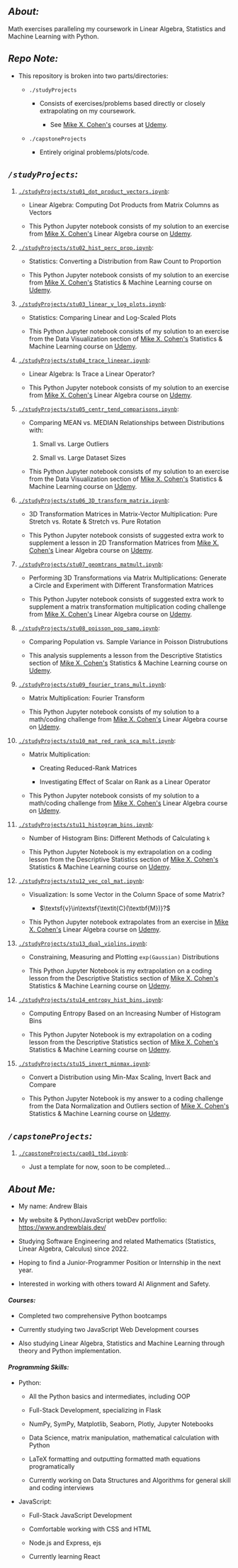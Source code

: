 ## **_About:_**

Math exercises paralleling my coursework in Linear Algebra, Statistics and Machine Learning with Python.

## **_Repo Note:_**

-   This repository is broken into two parts/directories:

    -   `./studyProjects`

        -   Consists of exercises/problems based directly or closely extrapolating on my coursework.

            -   See [Mike X. Cohen's](https://www.mikexcohen.com/) courses at [Udemy](https://www.udemy.com/user/mike-x-cohen/).

    -   `./capstoneProjects`

        -   Entirely original problems/plots/code.

## **_`/studyProjects`:_**

1.  [`./studyProjects/stu01_dot_product_vectors.ipynb`](https://github.com/andrewblais/mathWithPython/blob/main/studyProjects/stu01_dot_product_vectors.ipynb):

    -   Linear Algebra: Computing Dot Products from Matrix Columns as Vectors

    -   This Python Jupyter notebook consists of my solution to an exercise from [Mike X. Cohen's](https://www.mikexcohen.com/) Linear Algebra course on [Udemy](https://www.udemy.com/course/linear-algebra-theory-and-implementation).

2.  [`./studyProjects/stu02_hist_perc_prop.ipynb`](https://github.com/andrewblais/mathWithPython/blob/main/studyProjects/stu02_hist_perc_prop.ipynb):

    -   Statistics: Converting a Distribution from Raw Count to Proportion

    -   This Python Jupyter notebook consists of my solution to an exercise from [Mike X. Cohen's](https://www.mikexcohen.com/) Statistics & Machine Learning course on [Udemy](https://www.udemy.com/course/statsml_x).

3.  [`./studyProjects/stu03_linear_v_log_plots.ipynb`](https://github.com/andrewblais/mathWithPython/blob/main/studyProjects/stu03_linear_v_log_plots.ipynb):

    -   Statistics: Comparing Linear and Log-Scaled Plots

    -   This Python Jupyter notebook consists of my solution to an exercise from the Data Visualization section of [Mike X. Cohen's](https://www.mikexcohen.com/) Statistics & Machine Learning course on [Udemy](https://www.udemy.com/course/statsml_x).

4.  [`./studyProjects/stu04_trace_lineear.ipynb`](https://github.com/andrewblais/mathWithPython/blob/main/studyProjects/stu04_trace_lineear.ipynb):

    -   Linear Algebra: Is Trace a Linear Operator?

    -   This Python Jupyter notebook consists of my solution to an exercise from [Mike X. Cohen's](https://www.mikexcohen.com/) Linear Algebra course on [Udemy](https://www.udemy.com/course/linear-algebra-theory-and-implementation).

5.  [`./studyProjects/stu05_centr_tend_comparisons.ipynb`](https://github.com/andrewblais/mathWithPython/blob/main/studyProjects/stu05_centr_tend_comparisons.ipynb):

    -   Comparing MEAN vs. MEDIAN Relationships between Distributions with:

        1. Small vs. Large Outliers

        2. Small vs. Large Dataset Sizes

    -   This Python Jupyter notebook consists of my solution to an exercise from the Data Visualization section of [Mike X. Cohen's](https://www.mikexcohen.com/) Statistics & Machine Learning course on [Udemy](https://www.udemy.com/course/statsml_x).

6.  [`./studyProjects/stu06_3D_transform_matrix.ipynb`](https://github.com/andrewblais/mathWithPython/blob/main/studyProjects/stu06_3D_transform_matrix.ipynb):

    -   3D Transformation Matrices in Matrix-Vector Multiplication: Pure Stretch vs. Rotate & Stretch vs. Pure Rotation

    -   This Python Jupyter notebook consists of suggested extra work to supplement a lesson in 2D Transformation Matrices from [Mike X. Cohen's](https://www.mikexcohen.com/) Linear Algebra course on [Udemy](https://www.udemy.com/course/linear-algebra-theory-and-implementation).

7.  [`./studyProjects/stu07_geomtrans_matmult.ipynb`](https://github.com/andrewblais/mathWithPython/blob/main/studyProjects/stu07_geomtrans_matmult.ipynb):

    -   Performing 3D Transformations via Matrix Multiplications: Generate a Circle and Experiment with Different Transformation Matrices

    -   This Python Jupyter notebook consists of suggested extra work to supplement a matrix transformation multiplication coding challenge from [Mike X. Cohen's](https://www.mikexcohen.com/) Linear Algebra course on [Udemy](https://www.udemy.com/course/linear-algebra-theory-and-implementation).

8.  [`./studyProjects/stu08_poisson_pop_samp.ipynb`](https://github.com/andrewblais/mathWithPython/blob/main/studyProjects/stu08_poisson_pop_samp.ipynb):

    -   Comparing Population vs. Sample Variance in Poisson Distrubutions

    -   This analysis supplements a lesson from the Descriptive Statistics section of [Mike X. Cohen's](https://www.mikexcohen.com/) Statistics & Machine Learning course on [Udemy](https://www.udemy.com/course/statsml_x).

9.  [`./studyProjects/stu09_fourier_trans_mult.ipynb`](https://github.com/andrewblais/mathWithPython/blob/main/studyProjects/stu09_fourier_trans_mult.ipynb):

    -   Matrix Multiplication: Fourier Transform

    -   This Python Jupyter notebook consists of my solution to a math/coding challenge from [Mike X. Cohen's](https://www.mikexcohen.com/) Linear Algebra course on [Udemy](https://www.udemy.com/course/linear-algebra-theory-and-implementation).

10. [`./studyProjects/stu10_mat_red_rank_sca_mult.ipynb`](https://github.com/andrewblais/mathWithPython/blob/main/studyProjects/stu10_mat_red_rank_sca_mult.ipynb):

    -   Matrix Multiplication:

        -   Creating Reduced-Rank Matrices

        -   Investigating Effect of Scalar on Rank as a Linear Operator

    -   This Python Jupyter notebook consists of my solution to a math/coding challenge from [Mike X. Cohen's](https://www.mikexcohen.com/) Linear Algebra course on [Udemy](https://www.udemy.com/course/linear-algebra-theory-and-implementation).

11. [`./studyProjects/stu11_histogram_bins.ipynb`](https://github.com/andrewblais/mathWithPython/blob/main/studyProjects/stu11_histogram_bins.ipynb):

    -   Number of Histogram Bins: Different Methods of Calculating `k`

    -   This Python Jupyter Notebook is my extrapolation on a coding lesson from the Descriptive Statistics section of [Mike X. Cohen's](https://www.mikexcohen.com/) Statistics & Machine Learning course on [Udemy](https://www.udemy.com/course/statsml_x).

12. [`./studyProjects/stu12_vec_col_mat.ipynb`](https://github.com/andrewblais/mathWithPython/blob/main/studyProjects/stu12_vec_col_mat.ipynb):

    -   Visualization: Is some Vector in the Column Space of some Matrix?

        -   $\textsf{v}\in\textsf{\textit{C}(\textbf{M})}?$

    -   This Python Jupyter notebook extrapolates from an exercise in [Mike X. Cohen's](https://www.mikexcohen.com/) Linear Algebra course on [Udemy](https://www.udemy.com/course/linear-algebra-theory-and-implementation).

13. [`./studyProjects/stu13_dual_violins.ipynb`](https://github.com/andrewblais/mathWithPython/blob/main/studyProjects/stu13_dual_violins.ipynb):

    -   Constraining, Measuring and Plotting `exp(Gaussian)` Distributions

    -   This Python Jupyter Notebook is my extrapolation on a coding lesson from the Descriptive Statistics section of [Mike X. Cohen's](https://www.mikexcohen.com/) Statistics & Machine Learning course on [Udemy](https://www.udemy.com/course/statsml_x).

14. [`./studyProjects/stu14_entropy_hist_bins.ipynb`](https://github.com/andrewblais/mathWithPython/blob/main/studyProjects/stu14_entropy_hist_bins.ipynb):

    -   Computing Entropy Based on an Increasing Number of Histogram Bins

    -   This Python Jupyter Notebook is my extrapolation on a coding lesson from the Descriptive Statistics section of [Mike X. Cohen's](https://www.mikexcohen.com/) Statistics & Machine Learning course on [Udemy](https://www.udemy.com/course/statsml_x).

15. [`./studyProjects/stu15_invert_minmax.ipynb`](https://github.com/andrewblais/mathWithPython/blob/main/studyProjects/stu15_invert_minmax.ipynb):

    -   Convert a Distribution using Min-Max Scaling, Invert Back and Compare

    -   This Python Jupyter Notebook is my answer to a coding challenge from the Data Normalization and Outliers section of [Mike X. Cohen's](https://www.mikexcohen.com/) Statistics & Machine Learning course on [Udemy](https://www.udemy.com/course/statsml_x).

## **_`/capstoneProjects`:_**

1.  [`./capstoneProjects/cap01_tbd.ipynb`](https://github.com/andrewblais/mathWithPython/blob/main/capstoneProjects/cap01_tbd.ipynb):

    -   Just a template for now, soon to be completed...

## **_About Me:_**

-   My name: Andrew Blais

-   My website & Python/JavaScript webDev portfolio: https://www.andrewblais.dev/

-   Studying Software Engineering and related Mathematics (Statistics, Linear Algebra, Calculus) since 2022.

-   Hoping to find a Junior-Programmer Position or Internship in the next year.

-   Interested in working with others toward AI Alignment and Safety.

#### **_Courses:_**

-   Completed two comprehensive Python bootcamps

-   Currently studying two JavaScript Web Development courses

-   Also studying Linear Algebra, Statistics and Machine Learning through theory and Python implementation.

#### **_Programming Skills:_**

-   Python:

    -   All the Python basics and intermediates, including OOP

    -   Full-Stack Development, specializing in Flask

    -   NumPy, SymPy, Matplotlib, Seaborn, Plotly, Jupyter Notebooks

    -   Data Science, matrix manipulation, mathematical calculation with Python

    -   LaTeX formatting and outputting formatted math equations programatically

    -   Currently working on Data Structures and Algorithms for general skill and coding interviews

-   JavaScript:

    -   Full-Stack JavaScript Development

    -   Comfortable working with CSS and HTML

    -   Node.js and Express, ejs

    -   Currently learning React
